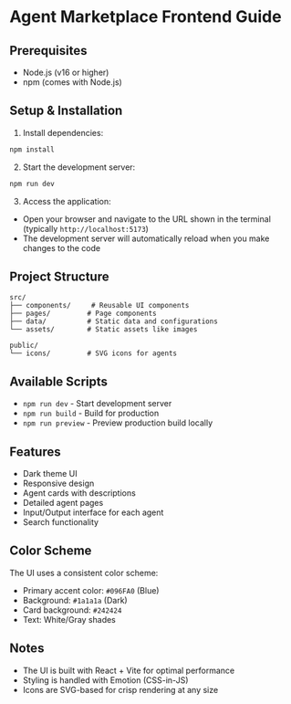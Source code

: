 # Agent Marketplace Frontend Guide

## Prerequisites
- Node.js (v16 or higher)
- npm (comes with Node.js)

## Setup & Installation

1. Install dependencies:
```bash
npm install
```

2. Start the development server:
```bash
npm run dev
```

3. Access the application:
- Open your browser and navigate to the URL shown in the terminal (typically `http://localhost:5173`)
- The development server will automatically reload when you make changes to the code

## Project Structure

```
src/
├── components/     # Reusable UI components
├── pages/         # Page components
├── data/          # Static data and configurations
└── assets/        # Static assets like images

public/
└── icons/         # SVG icons for agents
```

## Available Scripts

- `npm run dev` - Start development server
- `npm run build` - Build for production
- `npm run preview` - Preview production build locally

## Features

- Dark theme UI
- Responsive design
- Agent cards with descriptions
- Detailed agent pages
- Input/Output interface for each agent
- Search functionality

## Color Scheme

The UI uses a consistent color scheme:
- Primary accent color: `#096FA0` (Blue)
- Background: `#1a1a1a` (Dark)
- Card background: `#242424`
- Text: White/Gray shades

## Notes

- The UI is built with React + Vite for optimal performance
- Styling is handled with Emotion (CSS-in-JS)
- Icons are SVG-based for crisp rendering at any size
